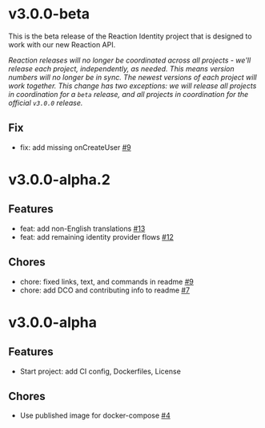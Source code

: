 # v3.0.0-beta

This is the beta release of the Reaction Identity project that is designed to work with our new Reaction API.

*Reaction releases will no longer be coordinated across all projects - we'll release each project, independently, as needed. This means version numbers will no longer be in sync. The newest versions of each project will work together. This change has two exceptions: we will release all projects in coordination for a `beta` release, and all projects in coordination for the official `v3.0.0` release.*

## Fix

- fix: add missing onCreateUser [#9](https://github.com/reactioncommerce/reaction-identity/pull/14)

# v3.0.0-alpha.2

## Features

- feat: add non-English translations [#13](https://github.com/reactioncommerce/reaction-identity/pull/13)
- feat: add remaining identity provider flows [#12](https://github.com/reactioncommerce/reaction-identity/pull/12)

## Chores

- chore: fixed links, text, and commands in readme [#9](https://github.com/reactioncommerce/reaction-identity/pull/9)
- chore: add DCO and contributing info to readme [#7](https://github.com/reactioncommerce/reaction-identity/pull/7)

# v3.0.0-alpha

## Features

- Start project: add CI config, Dockerfiles, License

## Chores

- Use published image for docker-compose [#4](https://github.com/reactioncommerce/reaction-identity/pull/4)
